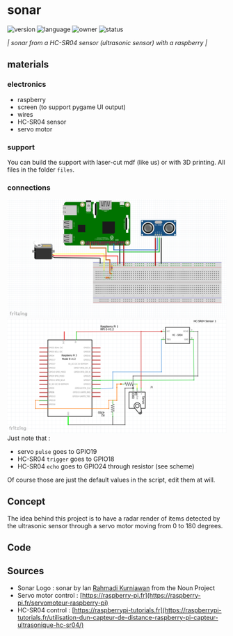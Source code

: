 # sonar
![version](https://img.shields.io/badge/version-1.0-721121?style=for-the-badge)
![language](https://img.shields.io/badge/languages-python-green?style=for-the-badge)
![owner](https://img.shields.io/badge/owner-ICE_EFREI-0A364A?style=for-the-badge)
![status](https://img.shields.io/badge/status-waiting_for_tests-32021F?style=for-the-badge)

*| sonar from a HC-SR04 sensor (ultrasonic sensor) with a raspberry |*

## materials
### electronics
- raspberry
- screen (to support pygame UI output)
- wires
- HC-SR04 sensor
- servo motor
### support
You can build the support with laser-cut mdf (like us) or with 3D printing.
All files in the folder `files`.
### connections
![wiring](files/wiring/wiring.png)
![schematic wiring](files/wiring/schematic_wiring.png)
Just note that :
- servo `pulse` goes to GPIO19
- HC-SR04 `trigger` goes to GPIO18
- HC-SR04 `echo` goes to GPIO24 through resistor (see scheme)

Of course those are just the default values in the script, edit them at will.
## Concept
The idea behind this project is to have a radar render of items detected by the ultrasonic sensor through a servo motor
moving from 0 to 180 degrees.
## Code
## Sources
- Sonar Logo : sonar by Ian [Rahmadi Kurniawan](https://thenounproject.com/irk.aminin/) from the Noun Project
- Servo motor control : [https://raspberry-pi.fr](https://raspberry-pi.fr/servomoteur-raspberry-pi)
- HC-SR04 control : [https://raspberrypi-tutorials.fr](https://raspberrypi-tutorials.fr/utilisation-dun-capteur-de-distance-raspberry-pi-capteur-ultrasonique-hc-sr04/)